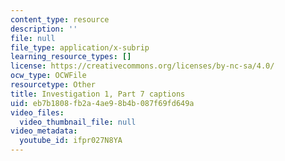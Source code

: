 ```yaml
---
content_type: resource
description: ''
file: null
file_type: application/x-subrip
learning_resource_types: []
license: https://creativecommons.org/licenses/by-nc-sa/4.0/
ocw_type: OCWFile
resourcetype: Other
title: Investigation 1, Part 7 captions
uid: eb7b1808-fb2a-4ae9-8b4b-087f69fd649a
video_files:
  video_thumbnail_file: null
video_metadata:
  youtube_id: ifpr027N8YA
---
```

